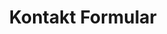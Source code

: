 ---
title: Kontakt Formular
routes:
  default: '/contact/form'
forms:
  contact-form:
    fields:

      - name: message
        label: message
        autofocus: off
        autocomplete: off
        type: hidden

      - name: name
        label: name
        autofocus: off
        autocomplete: off
        type: hidden

      - name: email
        label: email
        autofocus: off
        autocomplete: off
        type: hidden

      - name: user_subject
        label: CONTACT.FORM_SUBJECT
        placeholder: CONTACT.FORM_SUBJECT
        type: text
        outerclasses: form-element
        validate:
          required: true

      - name: user_message
        label: CONTACT.FORM_MESSAGE
        size: long
        placeholder: CONTACT.FORM_MESSAGE
        autofocus: on
        type: textarea
        outerclasses: form-element
        validate:
          required: true

      - name: user_technical
        label: CONTACT.FORM_TECHNICAL
        placeholder: CONTACT.FORM_TECHNICAL
        type: checkbox_label
        outerclasses: form-element
        wrapper_classes: control-group
        label_classes: control control--checkbox field-toggle__label field-toggle__label--boxed
        on_change: ingrid_disableElementByCheckbox('user_technical', 'user_company')

      - name: user_company
        label: CONTACT.FORM_COMPANY
        type: select
        outerclasses: form-element
        options:
          false: ---
          bb: Brandenburg
          hb: Bremen
          hh: Hamburg
          mv: Mecklenburg-Vorpommern
          sl: Saarland
          sn: Sachsen
          sa: Sachsen-Anhalt

      - name: user_email
        label: CONTACT.FORM_EMAIL
        placeholder: CONTACT.FORM_EMAIL
        type: email
        outerclasses: form-element
        validate:
          rule: email
          required: true

      - name: user_name
        label: CONTACT.FORM_NAME
        placeholder: CONTACT.FORM_NAME
        type: text
        outerclasses: form-element

    buttons:
      - type: submit
        value: COMMON.FORM_BUTTON_SUBMIT
        outerclasses: subtext-submit
        classes: button

    process:
      - email:
          from: "{{ config.plugins.email.from }}"
          to:
            - "{{ config.plugins.email.to }}"
            - "{{ form.value.user_email }}"
          reply_to:
            - "{{ form.value.user_email }}"
          subject: "{{ form.value.user_subject }}"
          body: "{% include 'forms/contact/contact.email.html.twig' %}"
      - save:
          fileprefix: contact-
          dateformat: Ymd-His-u
          extension: txt
          body: "{% include 'forms/data.txt.twig' %}"
      - message: CONTACT.SUCCESS
      - display: "/contact/success"
---